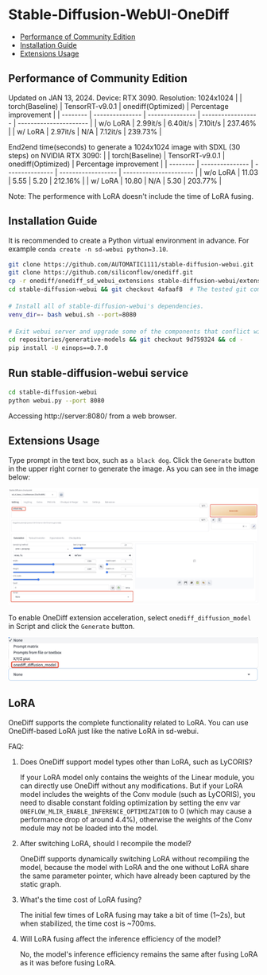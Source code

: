 # Stable-Diffusion-WebUI-OneDiff

- [Performance of Community Edition](#performance-of-community-edition)
- [Installation Guide](#installation-guide)
- [Extensions Usage](#extensions-usage)

## Performance of Community Edition

Updated on JAN 13, 2024. Device: RTX 3090. Resolution: 1024x1024
|          | torch(Baseline) | TensorRT-v9.0.1 | onediff(Optimized) | Percentage improvement |
| -------- | --------------- | --------------- | ------------------ | ---------------------- |
| w/o LoRA | 2.99it/s        | 6.40it/s        | 7.10it/s           | 237.46%                |
|  w/ LoRA | 2.97it/s        | N/A             | 7.12it/s           | 239.73%                |

End2end time(seconds) to generate a 1024x1024 image with SDXL (30 steps) on NVIDIA RTX 3090:
|          | torch(Baseline) | TensorRT-v9.0.1 | onediff(Optimized) | Percentage improvement |
| -------- | --------------- | --------------- | ------------------ | ---------------------- |
| w/o LoRA | 11.03           | 5.55            | 5.20               | 212.16%                |
|  w/ LoRA | 10.80           | N/A             | 5.30               | 203.77%                |

Note: The performence with LoRA doesn't include the time of LoRA fusing.

## Installation Guide

It is recommended to create a Python virtual environment in advance. For example `conda create -n sd-webui python=3.10`.

```bash
git clone https://github.com/AUTOMATIC1111/stable-diffusion-webui.git
git clone https://github.com/siliconflow/onediff.git
cp -r onediff/onediff_sd_webui_extensions stable-diffusion-webui/extensions/
cd stable-diffusion-webui && git checkout 4afaaf8  # The tested git commit id is 4afaaf8.

# Install all of stable-diffusion-webui's dependencies.
venv_dir=- bash webui.sh --port=8080

# Exit webui server and upgrade some of the components that conflict with onediff.
cd repositories/generative-models && git checkout 9d759324 && cd -
pip install -U einops==0.7.0
```

## Run stable-diffusion-webui service

```bash
cd stable-diffusion-webui
python webui.py --port 8080
```

Accessing http://server:8080/ from a web browser.

## Extensions Usage

Type prompt in the text box, such as `a black dog`. Click the `Generate` button in the upper right corner to generate the image. As you can see in the image below:

![raw_webui](images/raw_webui.jpg)

To enable OneDiff extension acceleration, select `onediff_diffusion_model` in Script and click the `Generate` button.

![onediff_script](images/onediff_script.jpg)

## LoRA

OneDiff supports the complete functionality related to LoRA. You can use OneDiff-based LoRA just like the native LoRA in sd-webui.

FAQ:


1. Does OneDiff support model types other than LoRA, such as LyCORIS?

    If your LoRA model only contains the weights of the Linear module, you can directly use OneDiff without any modifications. But if your LoRA model includes the weights of the Conv module (such as LyCORIS), you need to disable constant folding optimization by setting the env var `ONEFLOW_MLIR_ENABLE_INFERENCE_OPTIMIZATION` to 0 (which may cause a performance drop of around 4.4%), otherwise the weights of the Conv module may not be loaded into the model.

2. After switching LoRA, should I recompile the model?

    OneDiff supports dynamically switching LoRA without  recompiling the model, because the model with LoRA and the one without LoRA share the same parameter pointer, which have already been captured by the static graph.

3. What's the time cost of LoRA fusing?

    The initial few times of LoRA fusing may take a bit of time (1~2s), but when stabilized, the time cost is ~700ms.

4. Will LoRA fusing affect the inference efficiency of the model?

    No, the model's inference efficiency remains the same after fusing LoRA as it was before fusing LoRA.
